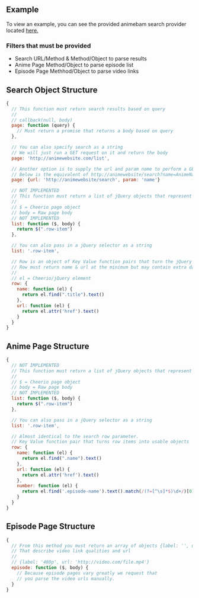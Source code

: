 ## Example

To view an example, you can see the provided animebam search provider located [here.](https://github.com/roflmuffin/aniscrape-animebam)

### Filters that must be provided
  - Search URL/Method & Method/Object to parse results
  - Anime Page Method/Object to parse episode list
  - Episode Page Methhod/Object to parse video links

## Search Object Structure
```js
{
  // This function must return search results based on query
  //
  // callback(null, body)
  page: function (query) {
    // Must return a promise that returns a body based on query
  },

  // You can also specify search as a string
  // We will just run a GET request on it and return the body
  page: 'http://animewebsite.com/list',

  // Another option is to supply the url and param name to perform a GET query
  // Below is the equivalent of http://animewebsite/search?name=AnimeName
  page: {url: 'http://animewebsite/search', param: 'name'}

  // NOT IMPLEMENTED
  // This function must return a list of jQuery objects that represent a search result item
  //
  // $ = Cheerio page object
  // body = Raw page body
  // NOT IMPLEMENTED
  list: function ($, body) {
    return $(".row-item")
  },

  // You can also pass in a jQuery selector as a string
  list: '.row-item',   

  // Row is an object of Key Value function pairs that turn the jQuery row into data
  // Row must return name & url at the minimum but may contain extra data.
  //
  // el = Cheerio/jQuery element
  row: {
    name: function (el) {
      return el.find(".title").text()
    },
    url: function (el) {
      return el.attr('href').text()
    }
  }
}
```

## Anime Page Structure
```js
{
  // NOT IMPLEMENTED
  // This function must return a list of jQuery objects that represent a search result item
  //
  // $ = Cheerio page object
  // body = Raw page body
  // NOT IMPLEMENTED
  list: function ($, body) {
    return $(".row-item")
  },

  // You can also pass in a jQuery selector as a string
  list: '.row-item', 

  // Almost identical to the search row parameter.
  // Key Value function pair that turns row items into usable objects
  row: {
    name: function (el) {
      return el.find(".name").text()
    },
    url: function (el) {
      return el.attr('href').text()
    },
    number: function (el) {
      return el.find('.episode-name').text().match(/(?=[^\s]*$)\d+/)[0]
    }
  }
}
```

## Episode Page Structure
```js
{
  // From this method you must return an array of objects {label: '', url: ''}
  // That describe video link qualities and url
  //
  // {label: '480p', url: 'http://video.com/file.mp4'}
  episode: function ($, body) {
    // Because episode pages vary greatly we request that 
    // you parse the video urls manually.
  }
}
```